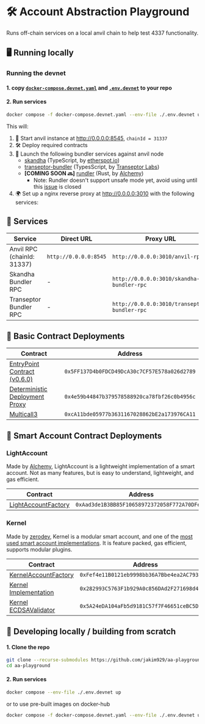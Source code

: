 # 🛠️ Account Abstraction Playground

Runs off-chain services on a local anvil chain to help test 4337 functionality.

## 🖥️  Running locally

### Running the devnet
#### 1. copy [`docker-compose.devnet.yaml`](https://github.com/jakim929/aa-playground/blob/main/docker-compose.devnet.yaml)  and [`.env.devnet`](https://github.com/jakim929/aa-playground/blob/main/.env.devnet) to your repo

#### 2. Run services

```sh
docker compose -f docker-compose.devnet.yaml --env-file ./.env.devnet up
```

This will:

1. 🚀 Start anvil instance at http://0.0.0.0:8545, `chainId = 31337`
2. 🛠 Deploy required contracts
3. 📡 Launch the following bundler services against anvil node
    - [skandha](https://github.com/etherspot/skandha) (TypeScript, by [etherspot.io](https://etherspot.io/))
    - [transeptor-bundler](https://github.com/transeptorlabs/transeptor-bundler) (TypesScript, by [Transeptor Labs](https://transeptorlabs.io/))
    - **[COMING SOON 🔜]** [rundler](https://github.com/alchemyplatform/rundler) (Rust, by [Alchemy](https://www.alchemy.com/)) 
        - Note: Rundler doesn't support unsafe mode yet, avoid using until this [issue](https://github.com/alchemyplatform/rundler/issues/470) is closed
4. 🌍 Set up a nginx reverse proxy at http://0.0.0.0:3010 with the following services:

## 📡  Services 

| Service | Direct URL | Proxy URL |
|---------|------------|-----------|
| Anvil RPC (chainId: 31337) | `http://0.0.0.0:8545` | `http://0.0.0.0:3010/anvil-rpc` |
| Skandha Bundler RPC | - | `http://0.0.0.0:3010/skandha-bundler-rpc` |
| Transeptor Bundler RPC | - | `http://0.0.0.0:3010/transeptor-bundler-rpc` |

## 📝 Basic Contract Deployments
| Contract | Address |
|----------|---------|
| [EntryPoint Contract (v0.6.0)](https://github.com/eth-infinitism/account-abstraction/blob/develop/contracts/core/EntryPoint.sol) | `0x5FF137D4b0FDCD49DcA30c7CF57E578a026d2789` |
| [Deterministic Deployment Proxy](https://github.com/Arachnid/deterministic-deployment-proxy) | `0x4e59b44847b379578588920ca78fbf26c0b4956c` |
| [Multicall3](https://github.com/mds1/multicall) | `0xcA11bde05977b3631167028862bE2a173976CA11` |


## 💼 Smart Account Contract Deployments
### LightAccount
Made by [Alchemy](https://www.alchemy.com/), LightAccount is a lightweight implementation of a smart account. Not as many features, but is easy to understand, lightweight, and gas efficient.

| Contract | Address |
|----------|---------|
| [LightAccountFactory](https://github.com/alchemyplatform/light-account/blob/main/src/LightAccountFactory.sol) | `0xAad3de1B3BB85F10658972372058F772A70DFefC` |

### Kernel
Made by [zerodev](https://zerodev.app/), Kernel is a modular smart account, and one of the [most used smart account implementations](https://twitter.com/SixdegreeLab/status/1705585256638849325?s=20). It is feature packed, gas efficient, supports modular plugins.



| Contract | Address |
|----------|---------|
| [KernelAccountFactory](https://github.com/zerodevapp/kernel/blob/main/src/factory/KernelFactory.sol) | `0xFef4e11B0121eb9998bb36A7Bbe4ea2AC793A872` |
| [Kernel Implementation](https://github.com/zerodevapp/kernel/blob/main/src/Kernel.sol) | `0x282993C5763F1b929A0c856DAd2F271698d4811b` |
| [Kernel ECDSAValidator](https://github.com/zerodevapp/kernel/blob/main/src/validator/ECDSAValidator.sol) | `0x5A24eDA104aFb5d9181C57f7F46651ceBC5DdC7D` |



## 🔨 Developing locally / building from scratch

#### 1. Clone the repo
```sh
git clone --recurse-submodules https://github.com/jakim929/aa-playground.git
cd aa-playground
```

#### 2. Run services
```sh
docker compose --env-file ./.env.devnet up
```

or to use pre-built images on docker-hub

```sh
docker compose -f docker-compose.devnet.yaml --env-file ./.env.devnet up
```
